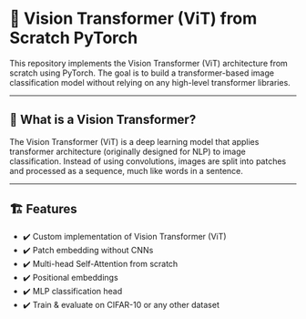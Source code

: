 # 🧠 Vision Transformer (ViT) from Scratch PyTorch

This repository implements the Vision Transformer (ViT) architecture from scratch using PyTorch. The goal is to build a transformer-based image classification model without relying on any high-level transformer libraries.

---

## 📸 What is a Vision Transformer?

The Vision Transformer (ViT) is a deep learning model that applies transformer architecture (originally designed for NLP) to image classification. Instead of using convolutions, images are split into patches and processed as a sequence, much like words in a sentence.

---

## 🏗️ Features

- ✔️ Custom implementation of Vision Transformer (ViT)
- ✔️ Patch embedding without CNNs
- ✔️ Multi-head Self-Attention from scratch
- ✔️ Positional embeddings
- ✔️ MLP classification head
- ✔️ Train & evaluate on CIFAR-10 or any other dataset

